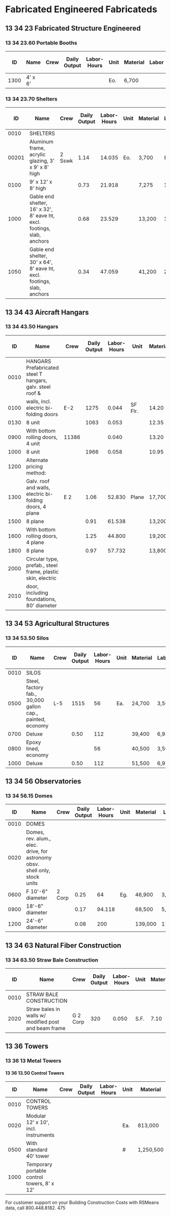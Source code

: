 # Fabricated Engineered Fabricateds

## 13 34 23 Fabricated Structure Engineered

### 13 34 23.60 Portable Booths

| ID   | Name         | Crew | Daily Output | Labor-Hours | Unit | Material | Labor | Equipment | Total | Total Incl O&P |
|------|--------------|------|-------------|-------------|------|----------|-------|-----------|-------|----------------|
| 1300 | 4' x 6'      |      |             |             | Eo.  | 6,700    |       |           | 6,700 | 7,375          |

### 13 34 23.70 Shelters

| ID    | Name                                                                 | Crew | Daily Output | Labor-Hours | Unit | Material | Labor | Equipment | Total | Total Incl O&P |
|-------|----------------------------------------------------------------------|------|-------------|-------------|------|----------|-------|-----------|-------|----------------|
| 0010  | SHELTERS                                                             |      |             |             |      |          |       |           |       |                |
| 00201 | Aluminum frame, acrylic glazing, 3' x 9' x 8' high                   | 2 Sswk | 1.14        | 14.035      | Eo.  | 3,700    | 870   |           | 4,570 | 5,375          |
| 0100  | 9' x 12' x 8' high                                                   |      | 0.73        | 21.918      |      | 7,275    | 1,350 |           | 8,625 | 10,100         |
| 1000  | Gable end shelter, 16' x 32', 8' eave ht, excl. footings, slab, anchors |      | 0.68        | 23.529      |      | 13,200   | 1,450 |           | 14,650| 16,900         |
| 1050  | Gable end shelter, 30' x 64', 8' eave ht, excl. footings, slab, anchors |      | 0.34        | 47.059      |      | 41,200   | 2,900 |           | 44,100| 49,800         |

## 13 34 43 Aircraft Hangars

### 13 34 43.50 Hangars

| ID    | Name                                                                 | Crew | Daily Output | Labor-Hours | Unit      | Material | Labor | Equipment | Total  | Total Incl O&P |
|-------|----------------------------------------------------------------------|------|-------------|-------------|-----------|----------|-------|-----------|--------|----------------|
| 0010  | HANGARS Prefabricated steel T hangars, galv. steel roof &            |      |             |             |           |          |       |           |        |                |
| 0100  | walls, incl. electric bi-folding doors                               | E-2  | 1275        | 0.044       | SF Flr.   | 14.20    | 2.69  | 1.95      | 18.84  | 22             |
| 0130  | 8 unit                                                               |      | 1063        | 0.053       |           | 12.35    | 3.23  | 2.33      | 17.91  | 21             |
| 0900  | With bottom rolling doors, 4 unit                                    | 11386|             | 0.040       |           | 13.20    | 2.47  | 1.79      | 17.46  | 20.50          |
| 1000  | 8 unit                                                               |      | 1966        | 0.058       |           | 10.95    | 3.55  | 2.57      | 17.07  | 20             |
| 1200  | Alternate pricing method:                                            |      |             |             |           |          |       |           |        |                |
| 1300  | Galv. roof and walls, electric bi-folding doors, 4 plane             | E 2  | 1.06        | 52.830      | Plane     | 17,700   | 3,225 | 2,350     | 23,275 | 27,000         |
| 1500  | 8 plane                                                              |      | 0.91        | 61.538      |           | 13,200   | 3,775 | 2,725     | 19,700 | 23,300         |
| 1600  | With bottom rolling doors, 4 plane                                   |      | 1.25        | 44.800      |           | 19,200   | 2,750 | 1,975     | 23,925 | 27,500         |
| 1800  | 8 plane                                                              |      | 0.97        | 57.732      |           | 13,800   | 3,525 | 2,550     | 19,875 | 23,400         |
| 2000  | Circular type, prefab., steel frame, plastic skin, electric          |      |             |             |           |          |       |           |        |                |
| 2010  | door, including foundations, 80' diameter                            |      |             |             |           |          |       |           |        |                |

## 13 34 53 Agricultural Structures

### 13 34 53.50 Silos

| ID    | Name                                                                 | Crew | Daily Output | Labor-Hours | Unit | Material | Labor | Equipment | Total   | Total Incl O&P |
|-------|----------------------------------------------------------------------|------|-------------|-------------|------|----------|-------|-----------|---------|----------------|
| 0010  | SILOS                                                                |      |             |             |      |          |       |           |         |                |
| 0500  | Steel, factory fab., 30,000 gallon cap., painted, economy            | L-5  | 1515        | 56          | Ea.  | 24,700   | 3,500 | 2,100     | 30,300  | 34,900         |
| 0700  | Deluxe                                                               |      | 0.50        | 112         |      | 39,400   | 6,975 | 4,175     | 50,550  | 58,500         |
| 0800  | Epoxy lined, economy                                                 |      |             | 56          |      | 40,500   | 3,500 | 2,100     | 46,100  | 52,000         |
| 1000  | Deluxe                                                               |      | 0.50        | 112         |      | 51,500   | 6,975 | 4,175     | 62,650  | 72,000         |

## 13 34 56 Observatories

### 13 34 56.15 Domes

| ID    | Name                                                                 | Crew | Daily Output | Labor-Hours | Unit | Material | Labor | Equipment | Total   | Total Incl O&P |
|-------|----------------------------------------------------------------------|------|-------------|-------------|------|----------|-------|-----------|---------|----------------|
| 0010  | DOMES                                                                |      |             |             |      |          |       |           |         |                |
| 0020  | Domes, rev. alum., elec. drive, for astronomy obsv. shell only, stock units |      |             |             |      |          |       |           |         |                |
| 0600  | F 10'-6" diameter                                                    | 2 Corp | 0.25       | 64          | Eg.  | 46,900   | 3,600 |           | 50,500  | 57,000         |
| 0900  | 18'-6" diameter                                                      |      | 0.17        | 94.118      |      | 68,500   | 5,300 |           | 73,800  | 83,000         |
| 1200  | 24'-6" diameter                                                      |      | 0.08        | 200         |      | 139,000  | 11,300|           | 150,300 | 169,500        |

## 13 34 63 Natural Fiber Construction

### 13 34 63.50 Straw Bale Construction

| ID    | Name                                                                 | Crew | Daily Output | Labor-Hours | Unit | Material | Labor | Equipment | Total | Total Incl O&P |
|-------|----------------------------------------------------------------------|------|-------------|-------------|------|----------|-------|-----------|-------|----------------|
| 0010  | STRAW BALE CONSTRUCTION                                              |      |             |             |      |          |       |           |       |                |
| 2020  | Straw bales in walls w/ modified post and beam frame                 | G 2 Corp | 320      | 0.050       | S.F. | 7.10     | 2.82  |           | 9.92  | 12             |

## 13 36 Towers

### 13 36 13 Metal Towers

#### 13 36 13.50 Control Towers

| ID    | Name                                                                 | Crew | Daily Output | Labor-Hours | Unit | Material | Labor | Equipment | Total     | Total Incl O&P |
|-------|----------------------------------------------------------------------|------|-------------|-------------|------|----------|-------|-----------|-----------|----------------|
| 0010  | CONTROL TOWERS                                                       |      |             |             |      |          |       |           |           |                |
| 0020  | Modular 12' x 10', incl. instruments                                 |      |             |             | Ea.  | 813,000  |       |           | 813,000   | 894,000        |
| 0500  | With standard 40' tower                                              |      |             |             | #    | 1,250,500|       |           | 1,250,500 | 1,375,500      |
| 1000  | Temporary portable control towers, 8' x 12'                          |      |             |             |      |          |       |           |           |                |

For customer support on your Building Construction Costs with RSMeans data, call 800.448.8182. 475